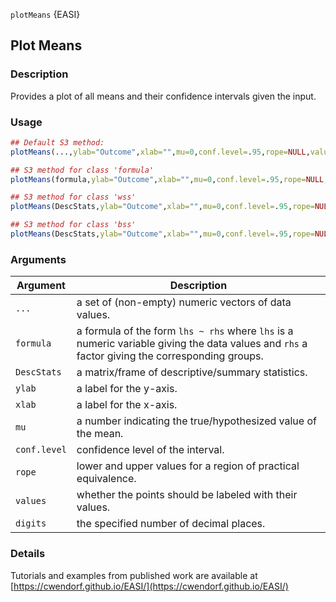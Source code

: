 `plotMeans` {EASI} 

## Plot Means

### Description

Provides a plot of all means and their confidence intervals given the input.

### Usage

```r
## Default S3 method:
plotMeans(...,ylab="Outcome",xlab="",mu=0,conf.level=.95,rope=NULL,values=TRUE,digits=3)

## S3 method for class 'formula'
plotMeans(formula,ylab="Outcome",xlab="",mu=0,conf.level=.95,rope=NULL,values=TRUE,digits=3)

## S3 method for class 'wss'
plotMeans(DescStats,ylab="Outcome",xlab="",mu=0,conf.level=.95,rope=NULL,values=TRUE,digits=3)

## S3 method for class 'bss'
plotMeans(DescStats,ylab="Outcome",xlab="",mu=0,conf.level=.95,rope=NULL,values=TRUE,digits=3)
```

### Arguments

Argument | Description
--- | ---
```...``` | a set of (non-empty) numeric vectors of data values.
```formula``` | a formula of the form `lhs ~ rhs` where `lhs` is a numeric variable giving the data values and `rhs` a factor giving the corresponding groups.
```DescStats``` | a matrix/frame of descriptive/summary statistics.
```ylab``` | a label for the y-axis.
```xlab``` | a label for the x-axis.
```mu``` | a number indicating the true/hypothesized value of the mean.
```conf.level``` | confidence level of the interval.
```rope``` | lower and upper values for a region of practical equivalence.
```values``` | whether the points should be labeled with their values.
```digits``` | the specified number of decimal places.

### Details

Tutorials and examples from published work are available at [https://cwendorf.github.io/EASI/](https://cwendorf.github.io/EASI/) 
